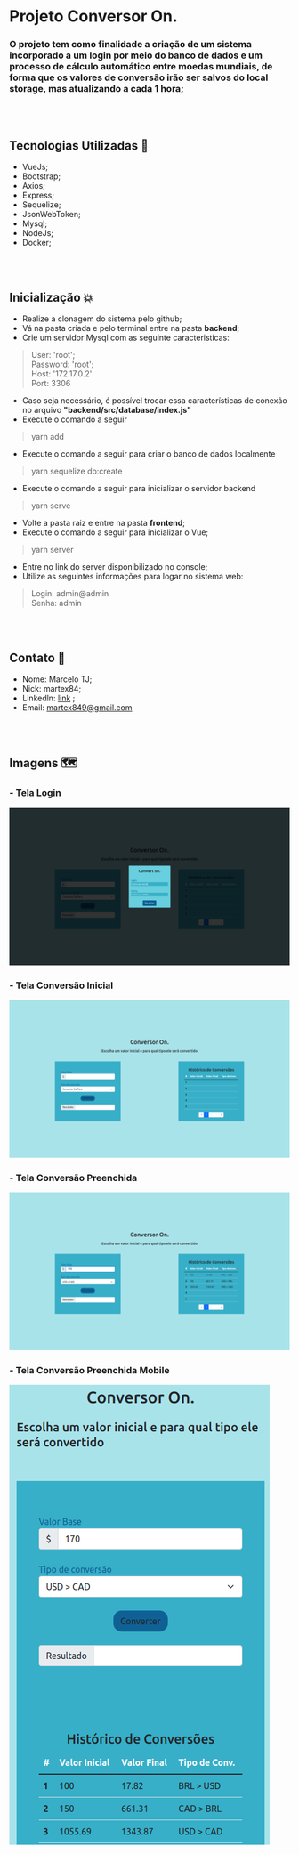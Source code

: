 # **Projeto Conversor On.**
 
### O projeto tem como finalidade a criação de um sistema incorporado a um login por meio do banco de dados e um processo de cálculo automático entre moedas mundiais, de forma que os valores de conversão irão ser salvos do local storage, mas atualizando a cada 1 hora;
 
</br></br>
## **Tecnologias Utilizadas** 🦾
- VueJs;
- Bootstrap;
- Axios;
- Express;
- Sequelize;
- JsonWebToken;
- Mysql;
- NodeJs;
- Docker;
 
</br></br>
## **Inicialização** 💥
- Realize a clonagem do sistema pelo github;
- Vá na pasta criada e pelo terminal entre na pasta **backend**;
- Crie um servidor Mysql com as seguinte caracteristicas:
  
>   User: 'root'; <br>
>   Password: 'root'; <br>
>   Host: '172.17.0.2' <br>
>   Port: 3306
 
- Caso seja necessário, é possível trocar essa características de conexão no arquivo **"backend/src/database/index.js"**
- Execute o comando a seguir
> yarn add</br>
- Execute o comando a seguir para criar o banco de dados localmente
> yarn sequelize db:create</br>
- Execute o comando a seguir para inicializar o servidor backend
> yarn serve</br>
- Volte a pasta raiz e entre na pasta **frontend**;
- Execute o comando a seguir para inicializar o Vue;
> yarn server</br>
- Entre no link do server disponibilizado no console;
- Utilize as seguintes informações para logar no sistema web:
> Login: admin@admin <br>
> Senha: admin

</br></br>
 
## **Contato** 🥸
- Nome: Marcelo TJ;
- Nick: martex84;
- Linkedln: [link](https://www.linkedin.com/in/martex8/) ;
- Email: martex849@gmail.com
 
</br></br>
 
## **Imagens** 🗺️
 
### - **Tela Login**
![Imagem Login](./images/Tela_Login.png)
 
### - **Tela Conversão Inicial**
![Imagem Login](./images/Tela_Conversao_Inicial.png)
 
### - **Tela Conversão Preenchida**
![Imagem Login](./images/Tela_Conversao_Prenchimento.png)
 
### - **Tela Conversão Preenchida Mobile**
![Imagem Login](./images/Tela_Conversao_Preenchimento_Mobile.png)